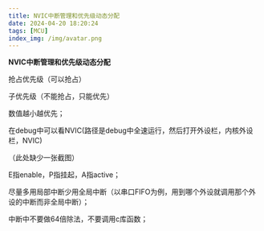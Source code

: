 ```yaml
---
title: NVIC中断管理和优先级动态分配
date: 2024-04-20 18:20:24
tags: [MCU]
index_img: /img/avatar.png
---
```


**NVIC中断管理和优先级动态分配**

抢占优先级（可以抢占）

子优先级（不能抢占，只能优先）

数值越小越优先；

在debug中可以看NVIC(路径是debug中全速运行，然后打开外设栏，内核外设栏，NVIC)

（此处缺少一张截图）

E指enable，P指挂起，A指active；

尽量多用局部中断少用全局中断（以串口FIFO为例，用到哪个外设就调用那个外设的中断而非全局中断）；

中断中不要做64倍除法，不要调用c库函数；

